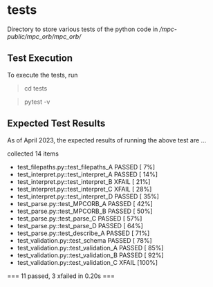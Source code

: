 # tests 

Directory to store various tests of the python code in */mpc-public/mpc_orb/mpc_orb/*


## Test Execution 
To execute the tests, run 
> cd tests

> pytest -v


## Expected Test Results 
As of April 2023, the expected results of running the above test are ...

collected 14 items                                                                                                                                                   

 - test_filepaths.py::test_filepaths_A PASSED                                                                                                                     [  7%]
 - test_interpret.py::test_interpret_A PASSED                                                                                                                     [ 14%]
 - test_interpret.py::test_interpret_B XFAIL                                                                                                                      [ 21%]
 - test_interpret.py::test_interpret_C XFAIL                                                                                                                      [ 28%]
 - test_interpret.py::test_interpret_D PASSED                                                                                                                     [ 35%]
 - test_parse.py::test_MPCORB_A PASSED                                                                                                                            [ 42%]
 - test_parse.py::test_MPCORB_B PASSED                                                                                                                            [ 50%]
 - test_parse.py::test_parse_C PASSED                                                                                                                             [ 57%]
 - test_parse.py::test_parse_D PASSED                                                                                                                             [ 64%]
 - test_parse.py::test_describe_A PASSED                                                                                                                          [ 71%]
 - test_validation.py::test_schema PASSED                                                                                                                         [ 78%]
 - test_validation.py::test_validation_A PASSED                                                                                                                   [ 85%]
 - test_validation.py::test_validation_B PASSED                                                                                                                   [ 92%]
 - test_validation.py::test_validation_C XFAIL                                                                                                                    [100%]

=== 11 passed, 3 xfailed in 0.20s ===

